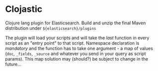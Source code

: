 Clojastic
=========

Clojure lang plugin for Elasticsearch. 
Build and unzip the final Maven distribution under `${elasticsearch}/plugins`

The plugin will load your scripts and will take the *last* function in every script as an "entry point" to that script.
Namespace declaration is *mandatory* and the function has to take one argument - a map of values 
(`doc`, `_fields`, `_source` and whatever you send in your query as script params). 
This map solution may (should?) be subject to change in the future...
